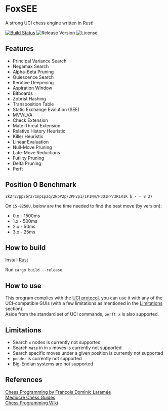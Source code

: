 # FoxSEE
A strong UCI chess engine written in Rust!

[![Build Status](https://travis-ci.com/redsalmon91/FoxSEE.svg?branch=master)](https://travis-ci.com/redsalmon91/FoxSEE)
![Release Version](https://img.shields.io/github/v/release/redsalmon91/FoxSEE?color=orange)
![License](https://img.shields.io/github/license/redsalmon91/FoxSEE)

## Features

- Principal Variance Search
- Negamax Search
- Alpha-Beta Pruning
- Quiescence Search
- Iterative Deepening
- Aspiration Window
- Bitboards
- Zobrist Hashing
- Transposition Table
- Static Exchange Evalution (SEE)
- MVV/LVA
- Check Extension
- Mate-Threat Extension
- Relative History Heuristic
- Killer Heuristic
- Linear Evaluation
- Null-Move Pruning
- Late-Move Reductions
- Futility Pruning
- Delta Pruning
- Perft

## Position 0 Benchmark
```
2k2r2/pp2br2/1np1p2q/2NpP2p/2PP2p1/1P1N4/P3Q1PP/3R1R1K b - - 8 27
```

On `i5-8250U`, below are the time needed to find the best move (by version):

- 0.x - 1500ms
- 1.x - 500ms
- 2.x - 50ms
- 3.x - 25ms

## How to build
Install [Rust](https://www.rust-lang.org/)

Run `cargo build --release`

## How to use
This program complies with the [UCI protocol](http://wbec-ridderkerk.nl/html/UCIProtocol.html), you can use it with any of the UCI-compatible GUIs (with a few limitations as mentioned in the [Limitations](#limitations) section).  
Aside from the standard set of UCI commands, `perft x` is also supported.

## Limitations
- Search `x` nodes is currently not supported
- Search `mate` in in `x` moves is currently not supported
- Search specific moves under a given position is currently not supported
- `ponder` is currently not supported
- Big-Endian systems are not supported

## References
[Chess Programming by François Dominic Laramée](http://archive.gamedev.net/archive/reference/articles/article1014.html)  
[Mediocre Chess Guides](http://mediocrechess.sourceforge.net/guides.html)  
[Chess Programming Wiki](https://www.chessprogramming.org)
